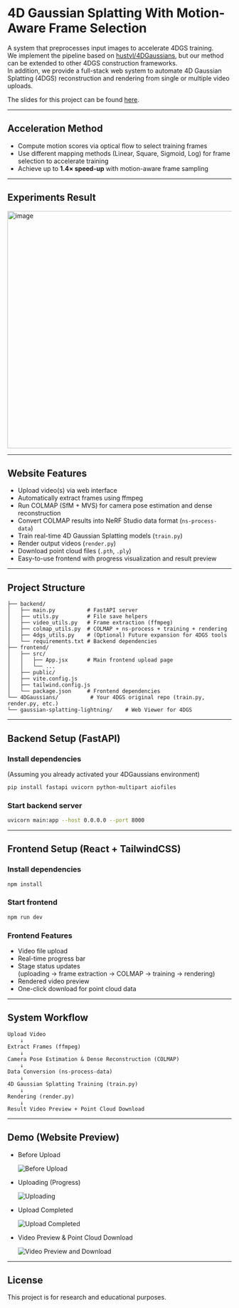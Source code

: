 # 4D Gaussian Splatting With Motion-Aware Frame Selection

A system that preprocesses input images to accelerate 4DGS training.  
We implement the pipeline based on [hustvl/4DGaussians](https://github.com/hustvl/4DGaussians), but our method can be extended to other 4DGS construction frameworks.  
In addition, we provide a full-stack web system to automate 4D Gaussian Splatting (4DGS) reconstruction and rendering from single or multiple video uploads.

The slides for this project can be found [here](https://www.canva.com/design/DAGpF6ztpmY/t4J5H6Ur8jHppo1Q_P79wg/edit).

---

## Acceleration Method

- Compute motion scores via optical flow to select training frames  
- Use different mapping methods (Linear, Square, Sigmoid, Log) for frame selection to accelerate training  
- Achieve up to **1.4× speed-up** with motion-aware frame sampling  

---

## Experiments Result
<img width="1002" height="533" alt="image" src="https://github.com/user-attachments/assets/0f6b7e79-550d-4b7a-a4c7-1362b45f1bc0" />

---

## Website Features

- Upload video(s) via web interface
- Automatically extract frames using ffmpeg
- Run COLMAP (SfM + MVS) for camera pose estimation and dense reconstruction
- Convert COLMAP results into NeRF Studio data format (`ns-process-data`)
- Train real-time 4D Gaussian Splatting models (`train.py`)
- Render output videos (`render.py`)
- Download point cloud files (`.pth`, `.ply`)
- Easy-to-use frontend with progress visualization and result preview
  
---


## Project Structure

```
├── backend/
│   ├── main.py          # FastAPI server
│   ├── utils.py         # File save helpers
│   ├── video_utils.py   # Frame extraction (ffmpeg)
│   ├── colmap_utils.py  # COLMAP + ns-process + training + rendering
│   ├── 4dgs_utils.py    # (Optional) Future expansion for 4DGS tools
│   └── requirements.txt # Backend dependencies
├── frontend/
│   ├── src/
│   │   ├── App.jsx      # Main frontend upload page
│   │   └── ...
│   ├── public/
│   ├── vite.config.js
│   ├── tailwind.config.js
│   └── package.json     # Frontend dependencies
└── 4DGaussians/          # Your 4DGS original repo (train.py, render.py, etc.)
└── gaussian-splatting-lightning/    # Web Viewer for 4DGS
```

---

##  Backend Setup (FastAPI)

### Install dependencies
(Assuming you already activated your 4DGaussians environment)

```bash
pip install fastapi uvicorn python-multipart aiofiles
```
### Start backend server

```bash
uvicorn main:app --host 0.0.0.0 --port 8000
```

---

## Frontend Setup (React + TailwindCSS)
### Install dependencies

```bash
npm install
```
### Start frontend

```bash
npm run dev
```
### Frontend Features

-  Video file upload  
-  Real-time progress bar  
-  Stage status updates  
  (uploading → frame extraction → COLMAP → training → rendering)  
-  Rendered video preview  
-  One-click download for point cloud data

---

## System Workflow
```
Upload Video
    ↓
Extract Frames (ffmpeg)
    ↓
Camera Pose Estimation & Dense Reconstruction (COLMAP)
    ↓
Data Conversion (ns-process-data)
    ↓
4D Gaussian Splatting Training (train.py)
    ↓
Rendering (render.py)
    ↓
Result Video Preview + Point Cloud Download
```

---

## Demo (Website Preview)

- Before Upload

  ![Before Upload](images/upload_progress_demo.png)
  
- Uploading (Progress)

  ![Uploading](images/uploading.png)  

- Upload Completed

  ![Upload Completed](images/upload_Completed.png)
  
- Video Preview & Point Cloud Download

  ![Video Preview and Download](images/video_download_preview_demo.png)
 
---

## License
This project is for research and educational purposes.
